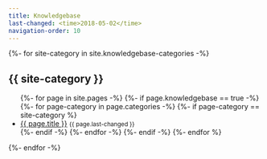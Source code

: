 ```yaml
---
title: Knowledgebase
last-changed: <time>2018-05-02</time>
navigation-order: 10
---
```

{%- for site-category in site.knowledgebase-categories -%}
## {{ site-category }}
<ul>
  {%- for page in site.pages -%}
    {%- if page.knowledgebase == true -%}
      {%- for page-category in page.categories -%}
        {%- if page-category == site-category %}
  <li><a href="{{ page.url }}">{{ page.title }}</a> <small>{{ page.last-changed }}</small></li>
        {%- endif -%}
      {%- endfor -%}
    {%- endif -%}
  {%- endfor %}
</ul>
{%- endfor -%}

